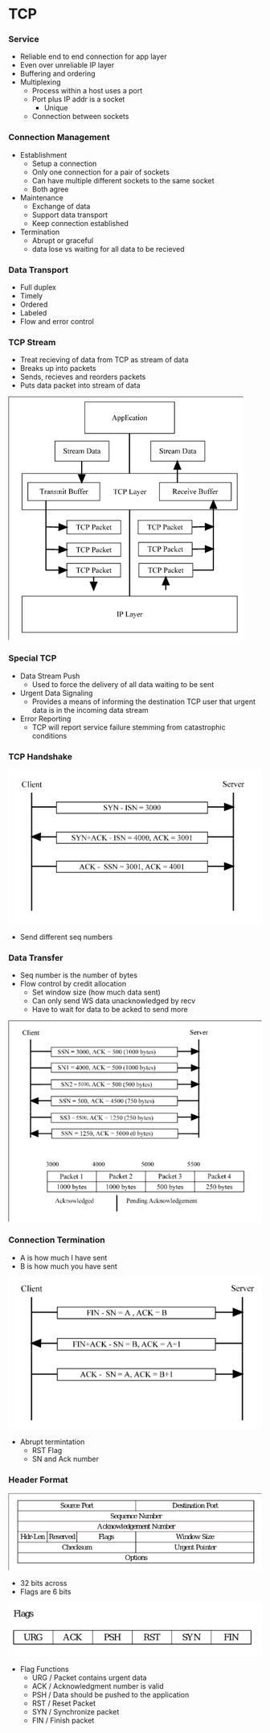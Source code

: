 
# TCP

### Service 
- Reliable end to end connection for app layer
- Even over unreliable IP layer
- Buffering and ordering
- Multiplexing
    - Process within a host uses a port 
    - Port plus IP addr is a socket
        - Unique
    - Connection between sockets

### Connection Management
- Establishment
    - Setup a connection
    - Only one connection for a pair of sockets
    - Can have multiple different sockets to the same socket
    - Both agree
- Maintenance
    - Exchange of data
    - Support data transport
    - Keep connection established
- Termination 
    - Abrupt or graceful
    - data lose vs waiting for all data to be recieved

### Data Transport 
- Full duplex
- Timely
- Ordered
- Labeled
- Flow and error control 


### TCP Stream
- Treat recieving of data from TCP as stream of data
- Breaks up into packets
- Sends, recieves and reorders packets
- Puts data packet into stream of data

![tcp_stream](./tcp_stream.png)

### Special TCP
- Data Stream Push
    - Used to force the delivery of all data waiting to be sent
- Urgent Data Signaling
    - Provides a means of informing the destination TCP user that urgent data is in the incoming data stream
- Error Reporting
    - TCP will report service failure stemming from catastrophic conditions

### TCP Handshake

![handshake](./tcp_handshake.png)
- Send different seq numbers

### Data Transfer
- Seq number is the number of bytes
- Flow control by credit allocation 
    - Set window size (how much data sent)
    - Can only send WS data unacknowledged by recv
    - Have to wait for data to be acked to send more 

![data](./tcp_data.png)

### Connection Termination

- A is how much I have sent
- B is how much you have sent

![term](./tcp_term.png)

- Abrupt termintation
    - RST Flag
    - SN and Ack number

### Header Format 

![header](./tcp_header.png)

- 32 bits across
- Flags are 6 bits


![flags](./tcp_flags.png)


- Flag Functions
    - URG / Packet contains urgent data
    - ACK / Acknowledgment number is valid
    - PSH / Data should be pushed to the application
    - RST / Reset Packet
    - SYN / Synchronize packet
    - FIN / Finish packet

